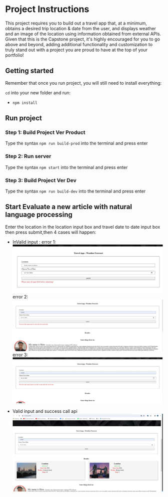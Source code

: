 # Project Instructions

This project requires you to build out a travel app that, at a minimum, obtains a desired trip location & date from the user, and displays weather and an image of the location using information obtained from external APIs. Given that this is the Capstone project, it's highly encouraged for you to go above and beyond, adding additional functionality and customization to truly stand out with a project you are proud to have at the top of your portfolio!

## Getting started

Remember that once you run project, you will still need to install everything:

`cd` into your new folder and run:

- `npm install`

## Run project

### Step 1: Build Project Ver Product

Type the syntax `npm run build-prod` into the terminal and press enter

### Step 2: Run server

Type the syntax `npm start` into the terminal and press enter

### Step 3: Build Project Ver Dev

Type the syntax `npm run build-dev` into the terminal and press enter

## Start Evaluate a new article with natural language processing

Enter the location in the location input box and travel date to date input box then press submit,then 4 cases will happen:

- InValid input :
  error 1:
  ![Error input](./error1.jpg)
  error 2:
  ![Error input](./error2.jpg)
  error 3:
  ![Error input](./error3.jpg)

- Valid input and success call api
  ![Success input](./success.jpg)
